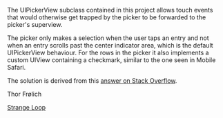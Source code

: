 The UIPickerView subclass contained in this project allows touch events that would otherwise get trapped by the picker to be forwarded to the picker's superview.

The picker only makes a selection when the user taps an entry and not when an entry scrolls past the center indicator area, which is the default UIPickerView behaviour. For the rows in the picker it also implements a custom UIView containing a checkmark, similar to the one seen in Mobile Safari.

The solution is derived from this [answer on Stack Overflow](http://stackoverflow.com/questions/567805/responding-to-touchesbegan-in-uipickerview-instead-of-uiview/5918301#5918301).

Thor Frølich

[Strange Loop](http://strangeloop.dk)
